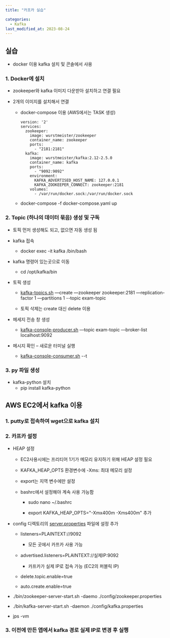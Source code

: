 ```yaml
---
title: "카프카 실습"

categories:
  - Kafka
last_modified_at: 2023-08-24
---
```


실습
--

*   docker 이용 kafka 설치 및 콘솔에서 사용

### 1\. Docker에 설치

*   zookeeper와 kafka 이미지 다운받아 설치하고 연결 필요

*   2개의 이미지를 설치해서 연결
    
    *   docker-compose 이용 (AWS에서는 TASK 생성)
        
            version: '2'
            services:
              zookeeper:
                image: wurstmeister/zookeeper
                container_name: zookeeper
                ports:
                  - "2181:2181"
              kafka:
                image: wurstmeister/kafka:2.12-2.5.0
                container_name: kafka
                ports:
                  - "9092:9092"
                environment:
                  KAFKA_ADVERTISED_HOST_NAME: 127.0.0.1
                  KAFKA_ZOOKEEPER_CONNECT: zookeeper:2181
                volumes:
                  - /var/run/docker.sock:/var/run/docker.sock
        
    
    *   docker-compose -f docker-compose.yaml up

### 2\. Topic (하나의 데이터 묶음) 생성 및 구독

*   토픽 먼저 생성해도 되고, 없으면 자동 생성 됨

*   kafka 접속
    *   docker exec -it kafka /bin/bash

*   kafka 명령어 있는곳으로 이동
    *   cd /opt/kafka/bin

*   토픽 생성
    
    *   [kafka-topics.sh](http://kafka-topics.sh) —create —zookeeper zookeeper:2181 —replication-factor 1 —partitions 1 --topic exam-topic
    
    *   토픽 삭제는 create 대신 delete 이용

*   메세지 전송 창 생성
    *   [kafka-console-producer.sh](http://kafka-console-producer.sh) —topic exam-topic —broker-list localhost:9092

*   메시지 확인 – 새로운 터미널 실행
    *   [kafka-console-consumer.sh](http://kafka-console-consumer.sh/) --t

### 3\. py 파일 생성

*   kafka-python 설치
    *   pip install kafka-python

AWS EC2에서 kafka 이용
------------------

### 1\. putty로 접속하여 wget으로 kafka 설치

### 2\. 카프카 설정

*   HEAP 설정
    
    *   EC2사용시에는 프리티어 1기가 메모리 유지하기 위해 HEAP 설정 필요
    
    *   KAFKA\_HEAP\_OPTS 환경변수에 -Xms: 최대 메모리 설정
    
    *   export는 지역 변수에만 설정
    
    *   bashrc에서 설정해야 계속 사용 가능함
        
        *   sudo nano ~/.bashrc
        
        *   export KAFKA\_HEAP\_OPTS="-Xmx400m -Xms400m" 추가

*   config 디렉토리의 [server.properties](http://server.properties) 파일에 설정 추가
    
    *   listeners=PLAINTEXT://9092
        *   모든 곳에서 카프카 사용 가능
    
    *   advertised.listeners=PLAINTEXT://실제IP:9092
        *   카프카가 실제 IP로 접속 가능 (EC2의 퍼블릭 IP)
    
    *   delete.topic.enable=true
    
    *   auto.create.enable=true

*   ./bin/zookeeper-server-start.sh -daemo ./config/zookeeper.properties

*   ./bin/kafka-server-start.sh -daemon ./config/kafka.properties

*   jps -vm

### 3\. 이전에 만든 앱에서 kafka 경로 실제 IP로 변경 후 실행
